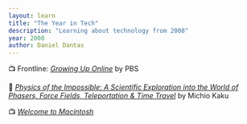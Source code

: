 ```yaml
---
layout: learn
title: "The Year in Tech"
description: "Learning about technology from 2008"
year: 2008
author: Daniel Dantas
---
```


📺 Frontline: _[Growing Up Online](https://www.pbs.org/wgbh/frontline/documentary/kidsonline/)_ by PBS <!-- 3/25/2017 -->

📕 [_Physics of the Impossible: A Scientific Exploration into the World of Phasers, Force Fields, Teleportation & Time Travel_](https://en.wikipedia.org/wiki/Physics_of_the_Impossible) by Michio Kaku <!-- 12/1/2016 -->

📺 [_Welcome to Macintosh_](https://en.wikipedia.org/wiki/Welcome_to_Macintosh_(film)) <!-- 8/19/2016 -->
